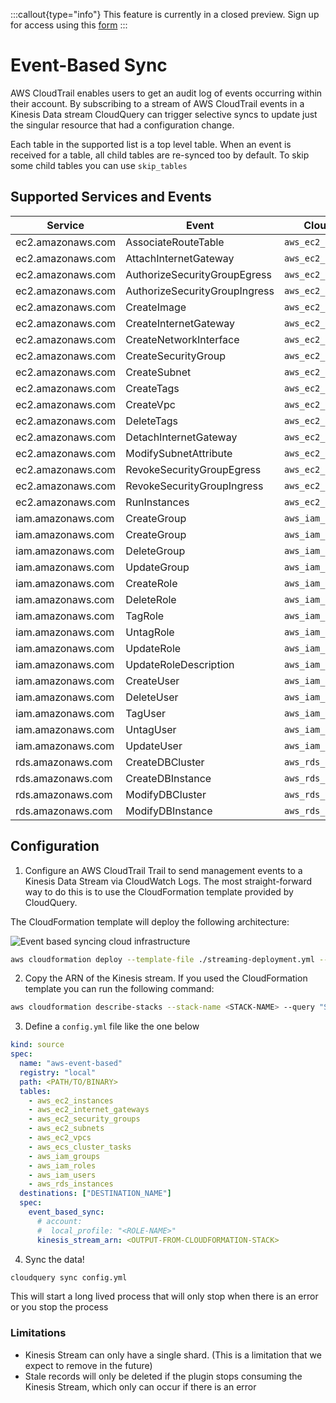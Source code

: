 :::callout{type="info"}
This feature is currently in a closed preview. Sign up for access using this [form](https://cloudquery.typeform.com/to/Dvdn6P2u)
:::

# Event-Based Sync

AWS CloudTrail enables users to get an audit log of events occurring within their account. By subscribing to a stream of AWS CloudTrail events in a Kinesis Data stream CloudQuery can trigger selective syncs to update just the singular resource that had a configuration change. 

Each table in the supported list is a top level table. When an event is received for a table, all child tables are re-synced too by default. To skip some child tables you can use `skip_tables`

## Supported Services and Events
Service | Event | CloudQuery Tables
-|-|-|
ec2.amazonaws.com | AssociateRouteTable | `aws_ec2_route_tables`
ec2.amazonaws.com | AttachInternetGateway | `aws_ec2_internet_gateways`
ec2.amazonaws.com | AuthorizeSecurityGroupEgress | `aws_ec2_security_groups`
ec2.amazonaws.com | AuthorizeSecurityGroupIngress | `aws_ec2_security_groups`
ec2.amazonaws.com | CreateImage | `aws_ec2_images`
ec2.amazonaws.com | CreateInternetGateway | `aws_ec2_internet_gateways`
ec2.amazonaws.com | CreateNetworkInterface | `aws_ec2_network_interfaces`
ec2.amazonaws.com | CreateSecurityGroup | `aws_ec2_security_groups`
ec2.amazonaws.com | CreateSubnet | `aws_ec2_subnets`
ec2.amazonaws.com | CreateTags | `aws_ec2_instances`
ec2.amazonaws.com | CreateVpc | `aws_ec2_vpcs`
ec2.amazonaws.com | DeleteTags | `aws_ec2_instances`
ec2.amazonaws.com | DetachInternetGateway | `aws_ec2_internet_gateways`
ec2.amazonaws.com | ModifySubnetAttribute | `aws_ec2_subnets`
ec2.amazonaws.com | RevokeSecurityGroupEgress | `aws_ec2_security_groups`
ec2.amazonaws.com | RevokeSecurityGroupIngress | `aws_ec2_security_groups`
ec2.amazonaws.com | RunInstances | `aws_ec2_instances`
iam.amazonaws.com | CreateGroup | `aws_iam_groups`
iam.amazonaws.com | CreateGroup | `aws_iam_groups`
iam.amazonaws.com | DeleteGroup | `aws_iam_groups`
iam.amazonaws.com | UpdateGroup | `aws_iam_groups`
iam.amazonaws.com | CreateRole | `aws_iam_roles`
iam.amazonaws.com | DeleteRole | `aws_iam_roles`
iam.amazonaws.com | TagRole | `aws_iam_roles`
iam.amazonaws.com | UntagRole | `aws_iam_roles`
iam.amazonaws.com | UpdateRole | `aws_iam_roles`
iam.amazonaws.com | UpdateRoleDescription | `aws_iam_roles`
iam.amazonaws.com | CreateUser | `aws_iam_users`
iam.amazonaws.com | DeleteUser | `aws_iam_users`
iam.amazonaws.com | TagUser | `aws_iam_users`
iam.amazonaws.com | UntagUser | `aws_iam_users`
iam.amazonaws.com | UpdateUser | `aws_iam_users`
rds.amazonaws.com | CreateDBCluster | `aws_rds_clusters`
rds.amazonaws.com | CreateDBInstance | `aws_rds_instances`
rds.amazonaws.com | ModifyDBCluster | `aws_rds_clusters`
rds.amazonaws.com | ModifyDBInstance | `aws_rds_instances`


## Configuration

1. Configure an AWS CloudTrail Trail to send management events to a Kinesis Data Stream via CloudWatch Logs. The most straight-forward way to do this is to use the CloudFormation template provided by CloudQuery.

The CloudFormation template will deploy the following architecture:

![Event based syncing cloud infrastructure](/images/docs/aws/event-based-sync-architecture.png)


```bash
aws cloudformation deploy --template-file ./streaming-deployment.yml --stack-name <STACK-NAME> --capabilities CAPABILITY_IAM --disable-rollback --region <DESIRED-REGION>
```



2. Copy the ARN of the Kinesis stream. If you used the CloudFormation template you can run the following command:
```bash
aws cloudformation describe-stacks --stack-name <STACK-NAME> --query "Stacks[].Outputs" --region <DESIRED-REGION>
```

3. Define a `config.yml` file like the one below

``` yaml
kind: source
spec:
  name: "aws-event-based"
  registry: "local"
  path: <PATH/TO/BINARY>
  tables:
    - aws_ec2_instances
    - aws_ec2_internet_gateways
    - aws_ec2_security_groups
    - aws_ec2_subnets
    - aws_ec2_vpcs
    - aws_ecs_cluster_tasks
    - aws_iam_groups
    - aws_iam_roles
    - aws_iam_users
    - aws_rds_instances
  destinations: ["DESTINATION_NAME"]
  spec:
    event_based_sync:
      # account:
      #  local_profile: "<ROLE-NAME>"
      kinesis_stream_arn: <OUTPUT-FROM-CLOUDFORMATION-STACK>
```

4. Sync the data! 
```bash
cloudquery sync config.yml
```

This will start a long lived process that will only stop when there is an error or you stop the process


### Limitations
- Kinesis Stream can only have a single shard. (This is a limitation that we expect to remove in the future)
- Stale records will only be deleted if the plugin stops consuming the Kinesis Stream, which only can occur if there is an error